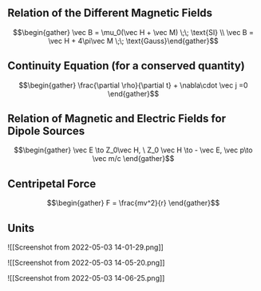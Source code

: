 ## Relation of the Different Magnetic Fields
$$\begin{gather} \vec B = \mu_0(\vec H + \vec M) \;\; \text{SI} \\ \vec B = \vec H + 4\pi\vec M \;\;  \text{Gauss}\end{gather}$$
## Continuity Equation (for a conserved quantity)
$$\begin{gather} \frac{\partial \rho}{\partial t} + \nabla\cdot \vec j =0 \end{gather}$$
## Relation of Magnetic and Electric Fields for Dipole Sources
$$\begin{gather} \vec E \to Z_0\vec H, \ Z_0 \vec H \to - \vec E, \vec p\to \vec m/c \end{gather}$$
## Centripetal Force
$$\begin{gather} F =  \frac{mv^2}{r} \end{gather}$$
## Units
![[Screenshot from 2022-05-03 14-01-29.png]]

![[Screenshot from 2022-05-03 14-05-20.png]]

![[Screenshot from 2022-05-03 14-06-25.png]]
